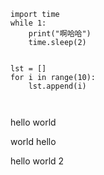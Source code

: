 ```
import time
while 1:
    print("啊哈哈")
    time.sleep(2)


lst = []
for i in range(10):
    lst.append(i)
    
    
```
hello world

world hello 

hello world 2